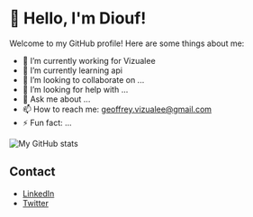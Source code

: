 # 👋 Hello, I'm Diouf!

Welcome to my GitHub profile! Here are some things about me:

- 🔭 I’m currently working for Vizualee
- 🌱 I’m currently learning api
- 👯 I’m looking to collaborate on ...
- 🤔 I’m looking for help with ...
- 💬 Ask me about ...
- 📫 How to reach me: geoffrey.vizualee@gmail.com  
- ⚡ Fun fact: ...


![My GitHub stats](https://github-readme-stats.vercel.app/api?username=DioufFLR&show_icons=true&theme=radical)


## Contact

- [LinkedIn](https://www.linkedin.com/in/YOUR_LINKEDIN)
- [Twitter](https://twitter.com/YOUR_TWITTER)



